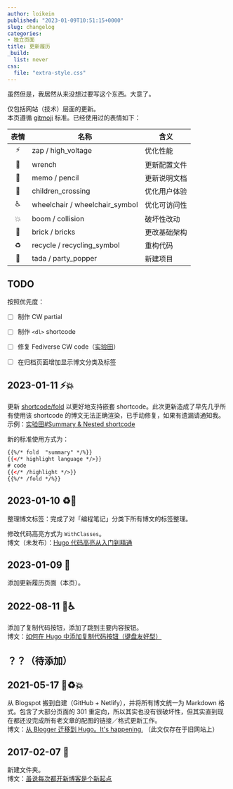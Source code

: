 ```yaml
---
author: loikein
published: "2023-01-09T10:51:15+0000"
slug: changelog
categories:
- 独立页面
title: 更新履历
_build:
  list: never
css:
  file: "extra-style.css"
---
```


虽然但是，我居然从来没想过要写这个东西。大意了。

仅包括网站（技术）层面的更新。  
本页遵循 [gitmoji](https://gitmoji.dev/) 标准。已经使用过的表情如下：

| 表情 | 名称             | 含义        |
|:---:|------------------|------------|
| ⚡ | zap / high_voltage | 优化性能    |
| 🔧 | wrench            | 更新配置文件 |
| 📝 | memo / pencil     | 更新说明文档 |
| 🚸 | children_crossing | 优化用户体验 |
| ♿ |  wheelchair / wheelchair_symbol | 优化可访问性 |
| 💥 | boom / collision   | 破坏性改动 |
| 🧱 | brick / bricks   | 更改基础架构 |
| ♻️ | recycle / recycling_symbol | 重构代码 |
| 🎉 | tada / party_popper | 新建项目 |

<!-- 
| ✨ | Sparkles          | 新功能      |
| 💄 | Lipstick          | 更新用户界面或样式文件 |
| 🏷️ | label             | 更改类型    |
 -->

## TODO

按照优先度：

- [ ] 制作 CW partial
- [ ] 制作 `<dl>` shortcode
- [ ] 修复 Fediverse CW code（[实验田](/playground/#fediverse-status)）
- [ ] 在归档页面增加显示博文分类及标签


## 2023-01-11 ⚡💥

更新 [shortcode/fold](https://github.com/loikein/hugo-theme-diary/blob/main/layouts/shortcodes/fold.html) 以更好地支持嵌套 shortcode。此次更新造成了早先几乎所有使用该 shortcode 的博文无法正确渲染，已手动修复，如果有遗漏请通知我。  
示例：[实验田#Summary & Nested shortcode](/playground/#summary--nested-shortcode)

新的标准使用方式为：

```html
{{%/* fold  "summary" */%}}
{{</* highlight language */>}}
# code
{{</* /highlight */>}}
{{%/* /fold */%}}
```

## 2023-01-10 ♻️🔧

整理博文标签：完成了对「编程笔记」分类下所有博文的标签整理。

修改代码高亮方式为 `WithClasses`。  
博文（未发布）：[Hugo 代码高亮从入门到精通](/drafts/2023-01-10-deep-dive-into-hugo-syntax-highlight/)


## 2023-01-09 📝

添加更新履历页面（本页）。


## 2022-08-11 🚸♿

添加了复制代码按钮，添加了跳到主要内容按钮。  
博文：[如何在 Hugo 中添加复制代码按钮（键盘友好型）](/posts/2022-08-11-hugo-copy-code-button/)


## ？？（待添加）


## 2021-05-17 🧱♻️💥

从 Blogspot 搬到自建（GitHub \+ Netlify），并将所有博文统一为 Markdown 格式。包含了大部分页面的 301 重定向，所以其实也没有很破坏性，但其实直到现在都还没完成所有老文章的配图的链接／格式更新工作。  
博文：[从 Blogger 迁移到 Hugo。It's happening.](https://loikein.blogspot.com/2021/05/blogger-hugoits-happening.html) （此文仅存在于旧网站上）


## 2017-02-07 🎉

新建文件夹。  
博文：[虽说每次都开新博客是个新起点](/posts/2017-02-07-new-blog-new-start-again/)
